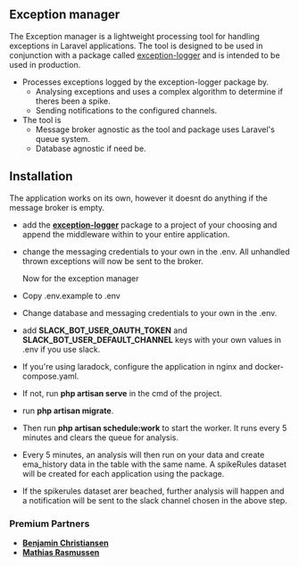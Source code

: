 

## Exception manager

The Exception manager is a lightweight processing tool for handling exceptions in Laravel applications. The tool is designed to be used in conjunction with a package called [exception-logger](https://github.com/Kahoiz/exception-logger.git) and is intended to be used in production. 

- Processes exceptions logged by the exception-logger package by.
  - Analysing exceptions and uses a complex algorithm to determine if theres been a spike.
  - Sending notifications to the configured channels.
- The tool is
  - Message broker agnostic as the tool and package uses Laravel's queue system.
  - Database agnostic if need be.


## Installation

The application works on its own, however it doesnt do anything if the message broker is empty.
- add the **[exception-logger](https://github.com/Kahoiz/exception-logger)** package to a project of your choosing and append the middleware within to your entire application.
- change the messaging credentials to your own in the .env.
  All unhandled thrown exceptions will now be sent to the broker.
  
  Now for the exception manager
  
- Copy .env.example to .env
- Change database and messaging credentials to your own in the .env.
- add **SLACK_BOT_USER_OAUTH_TOKEN** and **SLACK_BOT_USER_DEFAULT_CHANNEL** keys with your own values in .env if you use slack.
- If you're using laradock, configure the application in nginx and docker-compose.yaml.
- If not, run **php artisan serve** in the cmd of the project.
- run **php artisan migrate**.
- Then run **php artisan schedule:work** to start the worker. It runs every 5 minutes and clears the queue for analysis.
- Every 5 minutes, an analysis will then run on your data and create ema_history data in the table with the same name. A spikeRules dataset will be created for each application using the package.
- If the spikerules dataset arer beached, further analysis will happen and a notification will be sent to the slack channel chosen in the above step.




### Premium Partners

- **[Benjamin Christiansen](https://github.com/Kahoiz)**
- **[Mathias Rasmussen](https://github.com/GuRLiG)**


